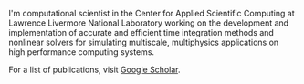 I'm computational scientist in the Center for Applied Scientific Computing at Lawrence Livermore National Laboratory working on the development and implementation of accurate and efficient time integration methods and nonlinear solvers for simulating multiscale, multiphysics applications on high performance computing systems.

For a list of publications, visit [Google Scholar](https://scholar.google.com/citations?user=EZ6pyMIAAAAJ).

<!--
**gardner48/gardner48** is a ✨ _special_ ✨ repository because its `README.md` (this file) appears on your GitHub profile.

Here are some ideas to get you started:

- 🔭 I’m currently working on ...
- 🌱 I’m currently learning ...
- 👯 I’m looking to collaborate on ...
- 🤔 I’m looking for help with ...
- 💬 Ask me about ...
- 📫 How to reach me: ...
- 😄 Pronouns: ...
- ⚡ Fun fact: ...
-->
